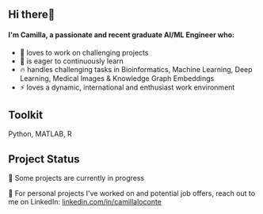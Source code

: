 ## Hi there👋  
#### I'm Camilla, a passionate and recent graduate AI/ML Engineer who:

- 💪 loves to work on challenging projects
- 💪 is eager to continuously learn  
- 🔥 handles challenging tasks in Bioinformatics, Machine Learning, Deep Learning, Medical Images & Knowledge Graph Embeddings
- ⚡ loves a dynamic, international and enthusiast work environment

## Toolkit
Python, MATLAB, R



## Project Status

🚧 Some projects are currently in progress

📩 For personal projects I've worked on and potential job offers, reach out to me on LinkedIn: [linkedin.com/in/camillaloconte](linkedin.com/in/camillaloconte)

